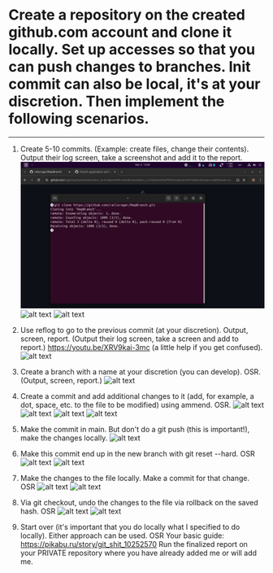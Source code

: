 # Create a repository on the created github.com account and clone it locally. Set up accesses so that you can push changes to branches. Init commit can also be local, it's at your discretion. Then implement the following scenarios.
-------------------------------------------------------------------------------------------------------------------

1. Create 5-10 commits. (Example: create files, change their contents). Output their log screen, take a screenshot and add it to the report.
![Result](https://github.com/railsroger/Maksim_Aleksandrovich_DOS24/blob/main/Homework_Lesson10_Repository/images/clonerepo.png)
![alt text](<Screenshot From 2024-12-03 13-29-01.png>)
![alt text](<Screenshot From 2024-12-03 13-29-14.png>)

2. Use reflog to go to the previous commit (at your discretion). Output, screen, report. (Output their log screen, take a screen and add to report.)
https://youtu.be/XRV9kai-3mc (a little help if you get confused).
![alt text](<Screenshot From 2024-12-03 14-38-45.png>)

3. Create a branch with a name at your discretion (you can develop). OSR. (Output, screen, report.)
![alt text](<Screenshot From 2024-12-03 14-47-17.png>)

4. Create a commit and add additional changes to it (add, for example, a dot, space, etc. to the file to be modified) using ammend. OSR.
![alt text](<Screenshot From 2024-12-03 15-03-44.png>)
![alt text](<Screenshot From 2024-12-03 15-05-37.png>)
![alt text](<Screenshot From 2024-12-03 15-15-16.png>)
![alt text](<Screenshot From 2024-12-03 15-15-38.png>)

5. Make the commit in main. But don't do a git push (this is important!), make the changes locally.
![alt text](<Screenshot From 2024-12-03 15-19-22.png>)

6. Make this commit end up in the new branch with git reset --hard. OSR
![alt text](<Screenshot From 2024-12-03 15-26-19.png>)
![alt text](<Screenshot From 2024-12-03 15-26-48.png>)

7.  Make the changes to the file locally. Make a commit for that change. OSR
![alt text](<Screenshot From 2024-12-03 15-31-26.png>)
![alt text](<Screenshot From 2024-12-03 15-31-41.png>)

8. Via git checkout, undo the changes to the file via rollback on the saved hash. OSR
![alt text](<Screenshot From 2024-12-03 15-48-38.png>)
![alt text](<Screenshot From 2024-12-03 15-49-32.png>)

9. Start over (it's important that you do locally what I specified to do locally). Either approach can be used. OSR
Your basic guide: https://pikabu.ru/story/git_shit_10252570
Run the finalized report on your PRIVATE repository where you have already added me or will add me.


